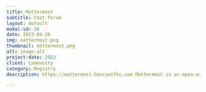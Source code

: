 ```yaml
---
title: Mattermost
subtitle: Chat Forum
layout: default
modal-id: 26
date: 2023-04-20
img: mattermost.png
thumbnail: mattermost.png
alt: image-alt
project-date: 2023
client: Community
category: Registry
description: https://mattermost.henrywithu.com Mattermost is an open-source, self-hostable online chat service with file sharing, search, and integrations. It is designed as an internal chat for organisations and companies, and mostly markets itself as an open-source alternative to Slack and Microsoft Teams.

---
```

